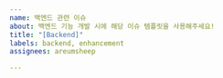 ```yaml
---
name: 백엔드 관련 이슈
about: 백엔드 기능 개발 시에 해당 이슈 템플릿을 사용해주세요!
title: "[Backend]"
labels: backend, enhancement
assignees: areumsheep

---
```



